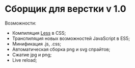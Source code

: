 # Сборщик для верстки v 1.0

Возможности:
- Компиляция [Less](https://less-lang.info/) в CSS;
- Транспиляция новых возможностей JavaScript в ES5;
- Минификация .js, .css;
- Автоматическая сборка png и svg спрайтов;
- Сжатие jpg и png;
- Live reload;